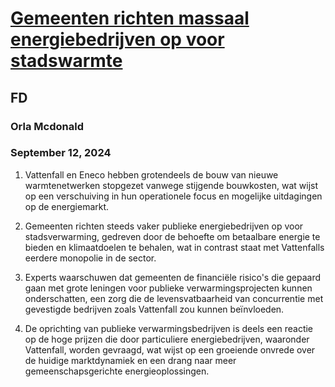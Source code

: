 # [Gemeenten richten massaal energiebedrijven op voor stadswarmte](https://advance.lexis.com/api/document?collection=news&id=urn:contentItem:6CY6-KYF1-JCD9-1359-00000-00&context=1519360)
## FD
### Orla Mcdonald
### September 12, 2024

1. Vattenfall en Eneco hebben grotendeels de bouw van nieuwe warmtenetwerken stopgezet vanwege stijgende bouwkosten, wat wijst op een verschuiving in hun operationele focus en mogelijke uitdagingen op de energiemarkt.

2. Gemeenten richten steeds vaker publieke energiebedrijven op voor stadsverwarming, gedreven door de behoefte om betaalbare energie te bieden en klimaatdoelen te behalen, wat in contrast staat met Vattenfalls eerdere monopolie in de sector.

3. Experts waarschuwen dat gemeenten de financiële risico's die gepaard gaan met grote leningen voor publieke verwarmingsprojecten kunnen onderschatten, een zorg die de levensvatbaarheid van concurrentie met gevestigde bedrijven zoals Vattenfall zou kunnen beïnvloeden.

4. De oprichting van publieke verwarmingsbedrijven is deels een reactie op de hoge prijzen die door particuliere energiebedrijven, waaronder Vattenfall, worden gevraagd, wat wijst op een groeiende onvrede over de huidige marktdynamiek en een drang naar meer gemeenschapsgerichte energieoplossingen.
